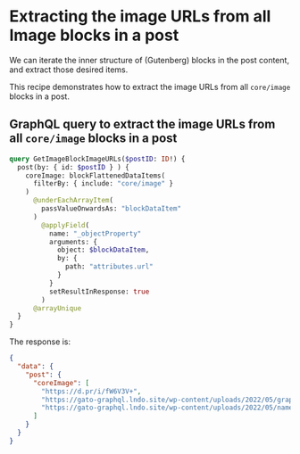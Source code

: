 # Extracting the image URLs from all Image blocks in a post

We can iterate the inner structure of (Gutenberg) blocks in the post content, and extract those desired items.

This recipe demonstrates how to extract the image URLs from all `core/image` blocks in a post.

## GraphQL query to extract the image URLs from all `core/image` blocks in a post

```graphql
query GetImageBlockImageURLs($postID: ID!) {
  post(by: { id: $postID } ) {
    coreImage: blockFlattenedDataItems(
      filterBy: { include: "core/image" }
    )
      @underEachArrayItem(
        passValueOnwardsAs: "blockDataItem"
      )
        @applyField(
          name: "_objectProperty"
          arguments: {
            object: $blockDataItem,
            by: {
              path: "attributes.url"
            }
          }
          setResultInResponse: true
        )
      @arrayUnique
  }
}
```

The response is:

```json
{
  "data": {
    "post": {
      "coreImage": [
        "https://d.pr/i/fW6V3V+",
        "https://gato-graphql.lndo.site/wp-content/uploads/2022/05/graphql-voyager-public-1024x622.jpg",
        "https://gato-graphql.lndo.site/wp-content/uploads/2022/05/namespaced-interactive-schema-1024x598.png"
      ]
    }
  }
}
```
